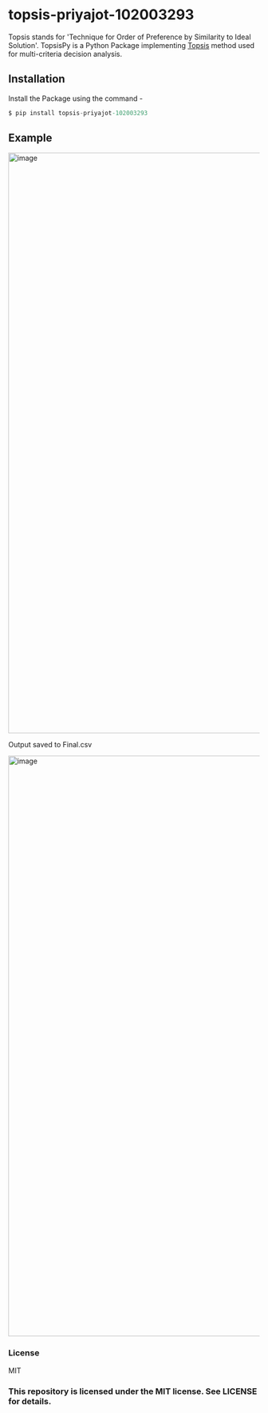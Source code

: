 # topsis-priyajot-102003293
Topsis stands for 'Technique for Order of Preference by Similarity to Ideal Solution'.
TopsisPy is a Python Package implementing [Topsis](https://en.wikipedia.org/wiki/TOPSIS) method used for multi-criteria decision analysis.

## Installation
Install the Package using the command - 
```s
$ pip install topsis-priyajot-102003293
```


## Example

<img width="1161" alt="image" src="https://user-images.githubusercontent.com/72308930/219967345-e05ecf72-333a-49a5-8087-559249047417.png">


Output saved to Final.csv

<img width="1161" alt="image" src="https://user-images.githubusercontent.com/72308930/219967393-e29946df-6f50-4457-841b-aae99d64a65f.png">


### License

MIT

### This repository is licensed under the MIT license. See LICENSE for details.
